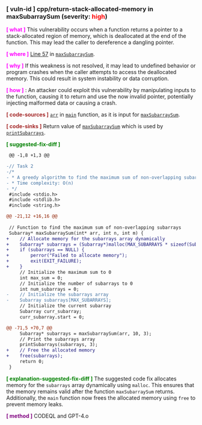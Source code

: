 ### **[ vuln-id ]**  cpp/return-stack-allocated-memory in maxSubarraySum (severity: <span style="color:red">high</span>)

<span style="color:magenta">**[ what ]**</span> This vulnerability occurs when a function returns a pointer to a stack-allocated region of memory, which is deallocated at the end of the function. This may lead the caller to dereference a dangling pointer.

<span style="color:magenta">**[ where ]**</span> [Line 57](task2_sample.c#L57) in  [```maxSubarraySum```](task2_sample.c#L23).

<span style="color:magenta">**[ why ]**</span>  If this weakness is not resolved, it may lead to undefined behavior or program crashes when the caller attempts to access the deallocated memory. This could result in system instability or data corruption.

<span style="color:magenta">**[ how ]**</span> : An attacker could exploit this vulnerability by manipulating inputs to the function, causing it to return and use the now invalid pointer, potentially injecting malformed data or causing a crash.

<span style="color:brown">**[ code-sources ]**</span> [```arr```](task2_sample.c#L69) in [```main```](task2_sample.c#L67) function, as it is input for [```maxSubarraySum```](task2_sample.c#L23).


<span style="color:brown">**[ code-sinks ]**</span> Return value of [```maxSubarraySum```](task2_sample.c#L23) which is used by [```printSubarrays```](task2_sample.c#L61).

<span style="color:green">**[ suggested-fix-diff ]**</span> 
```diff
 @@ -1,8 +1,3 @@

-// Task 2
-/*
- * A greedy algorithm to find the maximum sum of non-overlapping subarrays with given constraints
- * Time complexity: O(n)
- */
 #include <stdio.h>
 #include <stdlib.h>
 #include <string.h>

@@ -21,12 +16,16 @@
 
 // Function to find the maximum sum of non-overlapping subarrays
 Subarray* maxSubarraySum(int* arr, int n, int m) {
+    // Allocate memory for the subarrays array dynamically
+    Subarray* subarrays = (Subarray*)malloc(MAX_SUBARRAYS * sizeof(Subarray));
+    if (subarrays == NULL) {
+        perror("Failed to allocate memory");
+        exit(EXIT_FAILURE);
+    }
     // Initialize the maximum sum to 0
     int max_sum = 0;
     // Initialize the number of subarrays to 0
     int num_subarrays = 0;
-    // Initialize the subarrays array
-    Subarray subarrays[MAX_SUBARRAYS];
     // Initialize the current subarray
     Subarray curr_subarray;
     curr_subarray.start = 0;

@@ -71,5 +70,7 @@
     Subarray* subarrays = maxSubarraySum(arr, 10, 3);
     // Print the subarrays array
     printSubarrays(subarrays, 3);
+    // Free the allocated memory
+    free(subarrays);
     return 0;
 }

```


<span style="color:green">**[ explanation-suggested-fix-diff ]**</span> 
The suggested code fix allocates memory for the ```subarrays``` array dynamically using `malloc`. This ensures that the memory remains valid after the function `maxSubarraySum` returns. Additionally, the `main` function now frees the allocated memory using `free` to prevent memory leaks.

<span style="color:purple">**[ method ]**</span>  CODEQL and GPT-4.o
